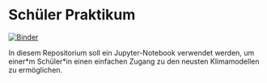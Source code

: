 # Schüler Praktikum
[![Binder](https://mybinder.org/badge_logo.svg)](https://mybinder.org/v2/gh/R0Bert-C/schuelerpraktikum/bc147aa8e2555d3c0a84da910ecf62704f46537d?filepath=schuelerpraktikum.ipynb)

In diesem Repositorium soll ein Jupyter-Notebook verwendet werden, um einer\*m Schüler\*in einen einfachen Zugang zu den neusten Klimamodellen zu ermöglichen.


